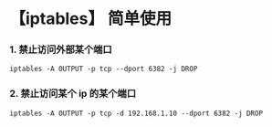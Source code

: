 # 【iptables】 简单使用


<!--more-->

### 1. 禁止访问外部某个端口

`iptables -A OUTPUT -p tcp --dport 6382 -j DROP`

### 2. 禁止访问某个 ip 的某个端口

`iptables -A OUTPUT -p tcp -d 192.168.1.10 --dport 6382 -j DROP`


